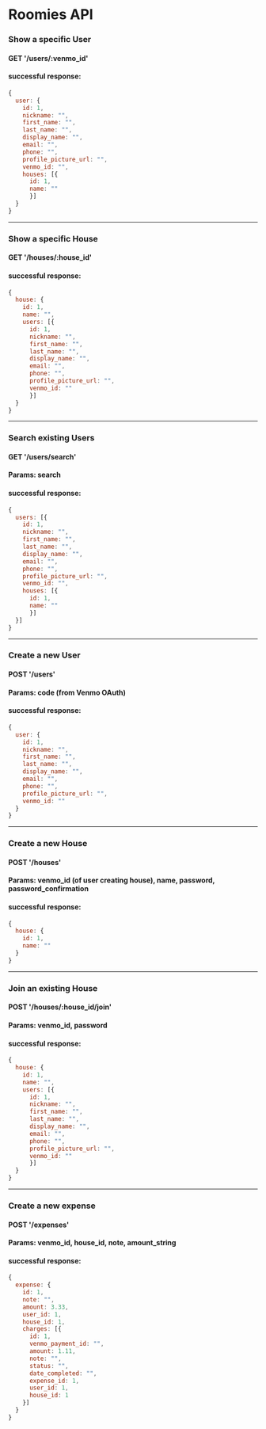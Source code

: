 # Roomies API

### Show a specific User
#### GET '/users/:venmo_id'
#### successful response:
```JavaScript
{
  user: {
    id: 1,
    nickname: "",
    first_name: "",
    last_name: "",
    display_name: "",
    email: "",
    phone: "",
    profile_picture_url: "",
    venmo_id: "",
    houses: [{
      id: 1,
      name: ""
      }]
  }
}
```

---
### Show a specific House
#### GET '/houses/:house_id'
#### successful response:
```JavaScript
{
  house: {
    id: 1,
    name: "",
    users: [{
      id: 1,
      nickname: "",
      first_name: "",
      last_name: "",
      display_name: "",
      email: "",
      phone: "",
      profile_picture_url: "",
      venmo_id: ""
      }]
  }
}
```

---
### Search existing Users
#### GET '/users/search'
#### Params: search
#### successful response:
```JavaScript
{
  users: [{
    id: 1,
    nickname: "",
    first_name: "",
    last_name: "",
    display_name: "",
    email: "",
    phone: "",
    profile_picture_url: "",
    venmo_id: "",
    houses: [{
      id: 1,
      name: ""
      }]
  }]
}
```

---
### Create a new User
#### POST '/users'
#### Params: code (from Venmo OAuth)
#### successful response:
```JavaScript
{
  user: {
    id: 1,
    nickname: "",
    first_name: "",
    last_name: "",
    display_name: "",
    email: "",
    phone: "",
    profile_picture_url: "",
    venmo_id: ""
  }
}
```

---
### Create a new House
#### POST '/houses'
#### Params: venmo_id (of user creating house), name, password, password_confirmation
#### successful response:
```JavaScript
{
  house: {
    id: 1,
    name: ""
  }
}
```

---
### Join an existing House
#### POST '/houses/:house_id/join'
#### Params: venmo_id, password
#### successful response:
```JavaScript
{
  house: {
    id: 1,
    name: "",
    users: [{
      id: 1,
      nickname: "",
      first_name: "",
      last_name: "",
      display_name: "",
      email: "",
      phone: "",
      profile_picture_url: "",
      venmo_id: ""
      }]
  }
}
```

---
### Create a new expense
#### POST '/expenses'
#### Params: venmo_id, house_id, note, amount_string
#### successful response:
```JavaScript
{
  expense: {
    id: 1,
    note: "",
    amount: 3.33,
    user_id: 1,
    house_id: 1,
    charges: [{
      id: 1,
      venmo_payment_id: "",
      amount: 1.11,
      note: "",
      status: "",
      date_completed: "",
      expense_id: 1,
      user_id: 1,
      house_id: 1
    }]
  }
}
```
